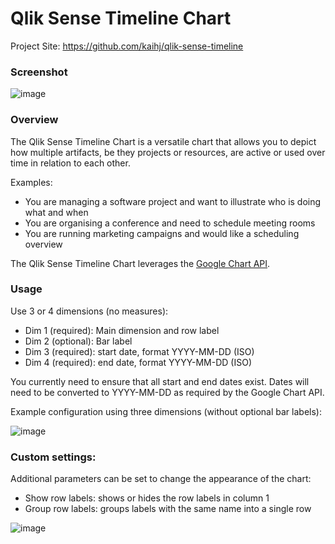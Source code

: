 # Qlik Sense Timeline Chart

Project Site: https://github.com/kaihj/qlik-sense-timeline

### Screenshot

![image](https://cloud.githubusercontent.com/assets/1283509/11930950/429d68f2-a7e0-11e5-87bd-11d620ec2400.png)

### Overview

The Qlik Sense Timeline Chart is a versatile chart that allows you to depict how multiple artifacts, be they projects or resources, are active or used over time in relation to each other.

Examples:

- You are managing a software project and want to illustrate who is doing what and when
- You are organising a conference and need to schedule meeting rooms
- You are running marketing campaigns and would like a scheduling overview

The Qlik Sense Timeline Chart leverages the [Google Chart API](https://developers.google.com/chart/interactive/docs/gallery/timeline).

### Usage

Use 3 or 4 dimensions (no measures):

- Dim 1 (required): Main dimension and row label
- Dim 2 (optional): Bar label
- Dim 3 (required): start date, format YYYY-MM-DD (ISO)
- Dim 4 (required): end date, format YYYY-MM-DD (ISO)

You currently need to ensure that all start and end dates exist. Dates will need to be converted to YYYY-MM-DD as required by the Google Chart API.

Example configuration using three dimensions (without optional bar labels):

![image](https://cloud.githubusercontent.com/assets/1283509/11930981/79d05c8a-a7e0-11e5-9742-4366ed0b76ee.png)

### Custom settings:

Additional parameters can be set to change the appearance of the chart:

- Show row labels: shows or hides the row labels in column 1
- Group row labels: groups labels with the same name into a single row
 
![image](https://cloud.githubusercontent.com/assets/1283509/11931005/aec12122-a7e0-11e5-9dc4-0d04514df426.png)
